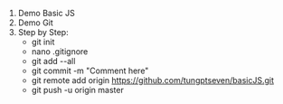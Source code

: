 1. Demo Basic JS
2. Demo Git
3. Step by Step:
    * git init
    * nano .gitignore
    * git add --all
    * git commit -m "Comment here"
    * git remote add origin https://github.com/tungptseven/basicJS.git
    * git push -u origin master